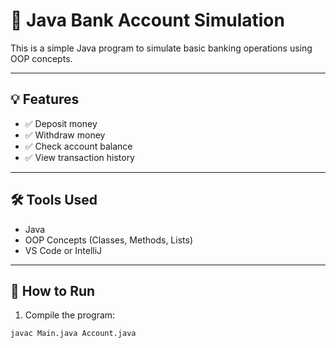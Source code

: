 # 🏦 Java Bank Account Simulation

This is a simple Java program to simulate basic banking operations using OOP concepts.

---

## 💡 Features

- ✅ Deposit money
- ✅ Withdraw money
- ✅ Check account balance
- ✅ View transaction history

---

## 🛠 Tools Used

- Java
- OOP Concepts (Classes, Methods, Lists)
- VS Code or IntelliJ

---

## 📂 How to Run

1. Compile the program:
```bash
javac Main.java Account.java
